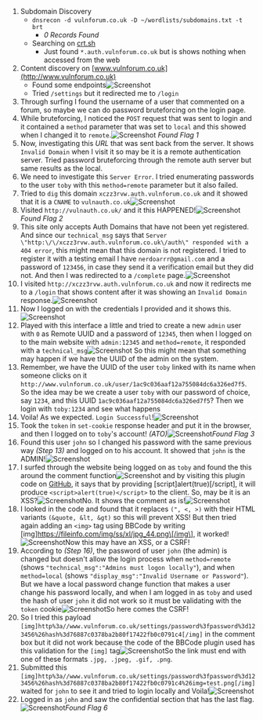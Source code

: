 1. Subdomain Discovery
	- `dnsrecon -d vulnforum.co.uk -D ~/wordlists/subdomains.txt -t brt`
		- *0 Records Found*
	- Searching on [crt.sh](https://crt.sh/?q=vulnforum.co.uk)
		- Just found `*.auth.vulnforum.co.uk` but is shows nothing when accessed from the web
2. Content discovery on [www.vulnforum.co.uk](http://www.vulnforum.co.uk)
	- Found some endpoints![Screenshot](Pasted%20image%2020220529000558.png)
	- Tried `/settings` but it redirected me to `/login`
3. Through surfing I found the username of a user that commented on a forum, so maybe we can do password bruteforcing on the login page.
4. While bruteforcing, I noticed the `POST` request that was sent to login and it contained a `method` parameter that was set to `local` and this showed when I changed it to `remote`.![Screenshot](Pasted%20image%2020220529052010.png) *Found Flag 1*
5. Now, investigating this *URL* that was sent back from the server. It shows `Invalid Domain` when I visit it so may be it is a remote authentication server. Tried password bruteforcing through the remote auth server but same results as the local.
6. We need to investigate this `Server Error`. I tried enumerating passwords to the user `toby` with this `method=remote` parameter but it also failed.
7. Tried to `dig` this domain `xczz3rvw.auth.vulnforum.co.uk` and it showed that it is a `CNAME` to `vulnauth.co.uk`![Screenshot](Pasted%20image%2020220529233148.png)
8. Visited `http://vulnauth.co.uk/` and it this HAPPENED!![Screenshot](Pasted%20image%2020220529233553.png)*Found Flag 2*
9. This site only accepts Auth Domains that have not been yet registered. And since our `technical_msg` says that `Server \"http:\/\/xczz3rvw.auth.vulnforum.co.uk\/auth\" responded with a 404 error`, this might mean that this domain is not registered. I tried to register it with a testing email I have `nerdoarrr@gmail.com` and a password of `123456`, in case they send it a verification email but they did not. And then I was redirected to a `/complete` page.![Screenshot](Pasted%20image%2020220529235814.png)
10. I visited `http://xczz3rvw.auth.vulnforum.co.uk` and now it redirects me to a `/login` that shows content after it was showing an `Invalid Domain` response.![Screenshot](Pasted%20image%2020220530000103.png)
11. Now I logged on with the credentials I provided and it shows this.![Screenshot](Pasted%20image%2020220530000218.png)
12. Played with this interface a little and tried to create a new `admin` user with `0` as Remote UUID and a password of `12345`, then when I logged on to the main website with `admin:12345` and `method=remote`, it responded with a `technical_msg`![Screenshot](Pasted%20image%2020220530001559.png) So this might mean that something may happen if we have the UUID of the admin on the system.
13. Remember, we have the UUID of the user `toby` linked with its name when someone clicks on it `http://www.vulnforum.co.uk/user/1ac9c036aaf12a755084dc6a326ed7f5`. So the idea may be we create a user `toby` with our password of choice, say `1234`, and this UUID `1ac9c036aaf12a755084dc6a326ed7f5`? Then we login with `toby:1234` and see what happens
14. Voila! As we expected. `Login Successful`!![Screenshot](Pasted%20image%2020220530002108.png)
15. Took the `token` in `set-cookie` response header and put it in the browser, and then I logged on to `toby`'s account! *(ATO)*![Screenshot](Pasted%20image%2020220530002526.png)*Found Flag 3*
16. Found this user `john` so I changed his password with the same previous way *(Step 13)* and logged on to his account. It showed that `john` is the ADMIN!![Screenshot](Pasted%20image%2020220530020403.png)
17. I surfed through the website being logged on as `toby` and found the this around the comment function![Screenshot](Pasted%20image%2020220530023102.png) and by visiting this plugin code on [GitHub](https://github.com/code-for-sites/bbcode_plugin), it says that by providing \[script\]alert(true)\[/script\], it will produce `<script>alert(true)</script>` to the client. So, may be it is an XSS?![Screenshot](Pasted%20image%2020220530024821.png)No. It shows the comment as is!![Screenshot](Pasted%20image%2020220530025618.png)
18. I looked in the code and found that it replaces `(", <, >)` with their HTML variants `(&quote, &lt, &gt)` so this will prevent XSS! But then tried again adding an `<img>` tag using BBCode by writing \[img\]https://fileinfo.com/img/ss/xl/jpg_44.png\[/img\], it worked!![Screenshot](Pasted%20image%2020220530042815.png)Now this may have an XSS, or a CSRF!
19. According to *(Step 16)*, the password of user `john` (the admin) is changed but doesn't allow the login process when `method=remote` (shows `"technical_msg":"Admins must logon locally"`), and when `method=local` (shows `"display_msg":"Invalid Username or Password"`). But we have a local password change function that makes a user change his password locally, and when I am logged in as `toby` and used the hash of user `john` it did not work so it must be validating with the `token` cookie![Screenshot](Pasted%20image%2020220603140605.png)So here comes the CSRF!
20. So I tried this payload `[img]http%3a//www.vulnforum.co.uk/settings/password%3fpassword%3d123456%26hash%3d76887c0378ba2b80f17422fb0c0791c4[/img]` in the comment box but it did not work because the code of the BBCode plugin used has this validation for the `[img]` tag![Screenshot](Pasted%20image%2020220603141456.png)So the link must end with one of these formats `.jpg, .jpeg, .gif, .png`.
21. Submitted this `[img]http%3a//www.vulnforum.co.uk/settings/password%3fpassword%3d123456%26hash%3d76887c0378ba2b80f17422fb0c0791c4%26img=test.png[/img]` waited for `john` to see it and tried to login locally and Voila!![Screenshot](Pasted%20image%2020220603141901.png)
22. Logged in as `john` and saw the confidential section that has the last flag.![Screenshot](Pasted%20image%2020220603142028.png)*Found Flag 6*